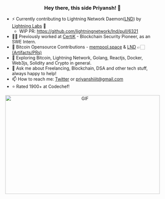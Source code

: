 <h3 align="center"> Hey there, this side Priyansh! 👋</h3>

- ⚡  Currently contributing to Lightning Network Daemon([LND](https://github.com/lightningnetwork/lnd)) by [Lightning Labs](https://twitter.com/lightning) 🍠
     - WIP PR: https://github.com/lightningnetwork/lnd/pull/6321
- 👨‍💻 Previously worked at [CertiK](https://twitter.com/certik_io) - Blockchain Security Pioneer, as an SWE Intern.
- 🔭 Bitcoin Opensource Contributions - [mempool.space](https://github.com/mempool/mempool) & [LND](https://github.com/lightningnetwork/lnd) 👉🏻 [(Artifacts/PRs)](https://rebrand.ly/e52tobu)
- 🌱 Exploring Bitcoin, Lightning Network, Golang, Reactjs, Docker, Web3js, Solidity and Crypto in general.
- 💬 Ask me about Freelancing, Blockchain, DSA and other tech stuff, always happy to help!
- 📫 How to reach me: [Twitter](https://twitter.com/priyansh_tweet) or priyanshiiit@gmail.com
- ⭐  Rated 1900+ at Codechef!

<div align="center">
     
<!-- ![Priyansh's github stats](https://github-readme-stats.vercel.app/api?username=priyanshiiit&show_icons=true,theme=chartreuse-dark) -->
 <img align="center" alt="GIF" src="https://github.com/priyanshiiit/priyanshiiit/blob/main/code.gif?raw=true" width="500" height="320" />
</div>

<!-- <p align="center">
<img src="https://visitor-badge.laobi.icu/badge?page_id=priyanshiiit"/>       
</p> -->
     


